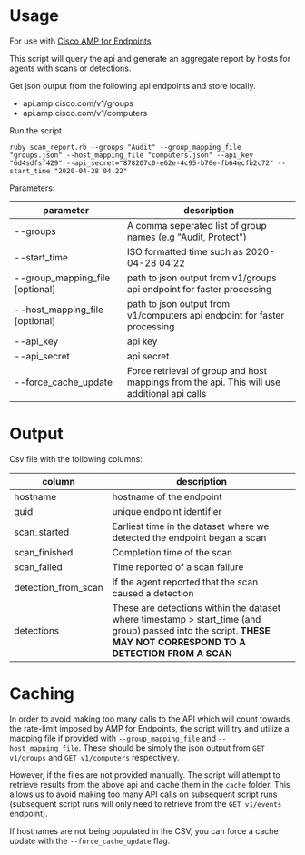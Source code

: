 # Usage

For use with [Cisco AMP for Endpoints](https://www.cisco.com/c/en/us/products/security/amp-for-endpoints/index.html).

This script will query the api and generate an aggregate report by hosts for agents with scans or detections.


Get json output from the following api endpoints and store locally.

* api.amp.cisco.com/v1/groups
* api.amp.cisco.com/v1/computers


Run the script

```
ruby scan_report.rb --groups "Audit" --group_mapping_file "groups.json" --host_mapping_file "computers.json" --api_key "6d4sdfsf429" --api_secret="878207c0-e62e-4c95-b76e-fb64ecfb2c72" --start_time "2020-04-28 04:22"
```

Parameters:

| parameter | description |
| --- | --- |
| --groups | A comma seperated list of group names (e.g "Audit, Protect") |
| --start_time | ISO formatted time such as 2020-04-28 04:22 |
| --group_mapping_file [optional] | path to json output from v1/groups api endpoint for faster processing |
| --host_mapping_file [optional] | path to json output from v1/computers api endpoint for faster processing |
| --api_key | api key |
| --api_secret | api secret |
| --force_cache_update | Force retrieval of group and host mappings from the api. This will use additional api calls |


# Output

Csv file with the following columns:

| column | description |
| --- | --- |
| hostname | hostname of the endpoint |
| guid | unique endpoint identifier |
| scan_started | Earliest time in the dataset where we detected the endpoint began a scan | 
| scan_finished | Completion time of the scan |
| scan_failed | Time reported of a scan failure |
| detection_from_scan | If the agent reported that the scan caused a detection |
| detections | These are detections within the dataset where timestamp > start_time (and group) passed into the script. **THESE MAY NOT CORRESPOND TO A DETECTION FROM A SCAN** |


# Caching

In order to avoid making too many calls to the API which will count towards the rate-limit imposed by AMP for Endpoints, the script will try and utilize a mapping file if provided with `--group_mapping_file` and `--host_mapping_file`. These should be simply the json output from `GET v1/groups` and `GET v1/computers` respectively.

However, if the files are not provided manually. The script will attempt to retrieve results from the above api and cache them in the `cache` folder. This allows us to avoid making too many API calls on subsequent script runs (subsequent script runs will only need to retrieve from the `GET v1/events` endpoint).

If hostnames are not being populated in the CSV, you can force a cache update with the `--force_cache_update` flag.